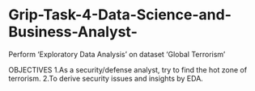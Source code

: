 # Grip-Task-4-Data-Science-and-Business-Analyst-
Perform ‘Exploratory Data Analysis’ on dataset ‘Global Terrorism’

OBJECTIVES
    1.As a security/defense analyst, try to find the hot zone of terrorism.
    2.To derive security issues and insights by EDA.
